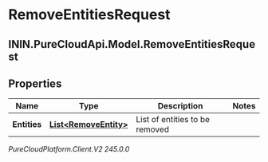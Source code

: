 # RemoveEntitiesRequest

## ININ.PureCloudApi.Model.RemoveEntitiesRequest

## Properties

|Name | Type | Description | Notes|
|------------ | ------------- | ------------- | -------------|
| **Entities** | [**List&lt;RemoveEntity&gt;**](RemoveEntity) | List of entities to be removed | |



_PureCloudPlatform.Client.V2 245.0.0_
